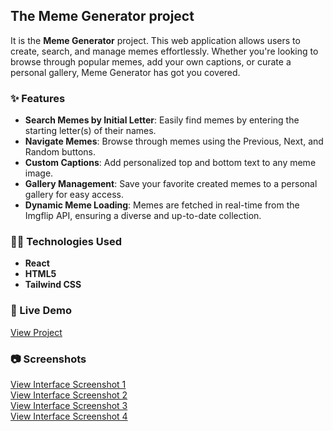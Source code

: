 ## The Meme Generator project

It is the **Meme Generator** project. This web application allows users to create, search, and manage memes effortlessly. Whether you're looking to browse through popular memes, add your own captions, or curate a personal gallery, Meme Generator has got you covered.

### ✨ Features

- **Search Memes by Initial Letter**: Easily find memes by entering the starting letter(s) of their names.
- **Navigate Memes**: Browse through memes using the Previous, Next, and Random buttons.
- **Custom Captions**: Add personalized top and bottom text to any meme image.
- **Gallery Management**: Save your favorite created memes to a personal gallery for easy access.
- **Dynamic Meme Loading**: Memes are fetched in real-time from the Imgflip API, ensuring a diverse and up-to-date collection.

### 🧑‍💻 Technologies Used

- **React**
- **HTML5**
- **Tailwind CSS**

### 🚀 Live Demo

<a href="https://meme-app-flkv.onrender.com" target="_blank" rel="noopener noreferrer">View Project</a>   

### 📷 Screenshots

<a href="https://github.com/inna-shchokina/Meme-app/blob/main/Meme_app_screens/meme_app_1.jpg?raw=true" rel="noopener noreferrer">View Interface Screenshot 1</a> 
<br>
<a href="https://github.com/inna-shchokina/Meme-app/blob/main/Meme_app_screens/meme_app_2.jpg?raw=true" target="_blank" rel="noopener noreferrer">View Interface Screenshot 2</a>
<br>
<a href="https://github.com/inna-shchokina/Meme-app/blob/main/Meme_app_screens/meme_app_3.jpg?raw=true" target="_blank" rel="noopener noreferrer">View Interface Screenshot 3</a>
<br>
<a href="https://github.com/inna-shchokina/Meme-app/blob/main/Meme_app_screens/meme_app_4.jpg?raw=true" target="_blank" rel="noopener noreferrer">View Interface Screenshot 4</a>  
